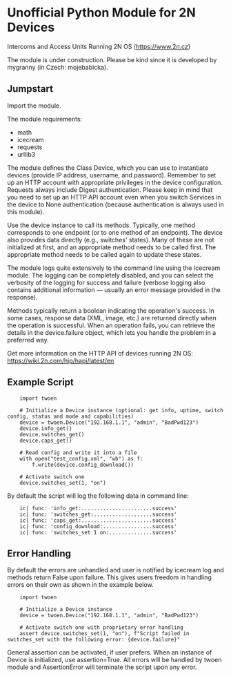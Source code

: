 # Unofficial Python Module for 2N Devices

Intercoms and Access Units Running 2N OS (https://www.2n.cz)

The module is under construction. Please be kind since it is developed by mygranny (in Czech: mojebabicka).

## Jumpstart

Import the module.

The module requirements:

* math
* icecream
* requests
* urllib3

The module defines the Class Device, which you can use to instantiate devices (provide IP address, username, and password). Remember to set up an HTTP account with appropriate privileges in the device configuration. Requests always include Digest authentication. Please keep in mind that you need to set up an HTTP API account even when you switch Services in the device to None authentication (because authentication is always used in this module).

Use the device instance to call its methods. Typically, one method corresponds to one endpoint (or to one method of an endpoint). The device also provides data directly (e.g., switches' states). Many of these are not initialized at first, and an appropriate method needs to be called first. The appropriate method needs to be called again to update these states.

The module logs quite extensively to the command line using the Icecream module. The logging can be completely disabled, and you can select the verbosity of the logging for success and failure (verbose logging also contains additional information — usually an error message provided in the response).

Methods typically return a boolean indicating the operation's success. In some cases, response data (XML, image, etc.) are returned directly when the operation is successful. When an operation fails, you can retrieve the details in the device.failure object, which lets you handle the problem in a preferred way.

Get more information on the HTTP API of devices running 2N OS: https://wiki.2n.com/hip/hapi/latest/en

## Example Script

        import twoen

        # Initialize a Device instance (optional: get info, uptime, switch config, status and mode and capabilities)
        device = twoen.Device("192.168.1.1", "admin", "BadPwd123")
        device.info_get()
        device.switches_get()
        device.caps_get()

        # Read config and write it into a file
        with open("test_config.xml", "wb") as f:
            f.write(device.config_download())

        # Activate switch one
        device.switches_set(1, "on")

By default the script will log the following data in command line:

        ic| func: 'info_get:.......................success'
        ic| func: 'switches_get:...................success'
        ic| func: 'caps_get:.......................success'
        ic| func: 'config_download:................success'
        ic| func: 'switches_set 1 on:..............success'

## Error Handling

By default the errors are unhandled and user is notified by icecream log and methods return False upon failure. This gives users freedom in handling errors on their own as shown in the example below.

        import twoen

        # Initialize a Device instance
        device = twoen.Device("192.168.1.1", "admin", "BadPwd123")

        # Activate switch one with proprietary error handling
        assert device.switches_set(1, "on"), f"Script failed in switches_set with the following error: {device.failure}"

General assertion can be activated, if user prefers. When an instance of Device is initialized, use assertion=True. All errors will be handled by twoen module and AssertionError will terminate the script upon any error.
